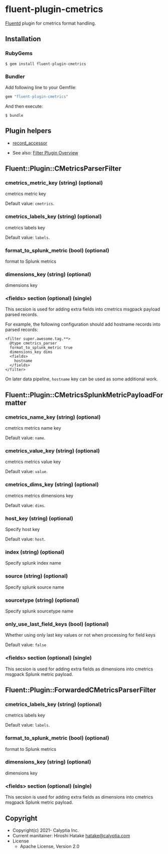 # fluent-plugin-cmetrics

[Fluentd](https://fluentd.org/) plugin for cmetrics format handling.

## Installation

### RubyGems

```
$ gem install fluent-plugin-cmetrics
```

### Bundler

Add following line to your Gemfile:

```ruby
gem "fluent-plugin-cmetrics"
```

And then execute:

```
$ bundle
```

## Plugin helpers

* [record_accessor](https://docs.fluentd.org/v/1.0/plugin-helper-overview/api-plugin-helper-record_accessor)

* See also: [Filter Plugin Overview](https://docs.fluentd.org/v/1.0/filter#overview)

## Fluent::Plugin::CMetricsParserFilter

### cmetrics_metric_key (string) (optional)

cmetrics metric key

Default value: `cmetrics`.

### cmetrics_labels_key (string) (optional)

cmetrics labels key

Default value: `labels`.

### format_to_splunk_metric (bool) (optional)

format to Splunk metrics

### dimensions_key (string) (optional)

dimensions key


### \<fields\> section (optional) (single)

This secsion is used for adding extra fields into cmetrics msgpack payload parsed records.

For example, the following configuration should add hostname records into parsed records:

```aconf
<filter super.awesome.tag.**>
  @type cmetrics_parser
  format_to_splunk_metric true
  dimensions_key dims
  <fields>
    hostname
  </fields>
</filter>
```

On later data pipeline, `hostname` key can be used as some additional work.

## Fluent::Plugin::CMetricsSplunkMetricPayloadFormatter

### cmetrics_name_key (string) (optional)

cmetrics metrics name key

Default value: `name`.

### cmetrics_value_key (string) (optional)

cmetrics metrics value key

Default value: `value`.

### cmetrics_dims_key (string) (optional)

cmetrics metrics dimensions key

Default value: `dims`.

### host_key (string) (optional)

Specify host key

Default value: `host`.

### index (string) (optional)

Specify splunk index name

### source (string) (optional)

Specify splunk source name

### sourcetype (string) (optional)

Specify splunk sourcetype name

### only_use_last_field_keys (bool) (optional)

Whether using only last key values or not when processing for field keys

Default value: `false`

### \<fields\> section (optional) (single)

This secsion is used for adding extra fields as dimensions into cmetrics msgpack Splunk metric payload.

## Fluent::Plugin::ForwardedCMetricsParserFilter

### cmetrics_labels_key (string) (optional)

cmetrics labels key

Default value: `labels`.

### format_to_splunk_metric (bool) (optional)

format to Splunk metrics

### dimensions_key (string) (optional)

dimensions key

### \<fields\> section (optional) (single)

This secsion is used for adding extra fields as dimensions into cmetrics msgpack Splunk metric payload.

## Copyright

* Copyright(c) 2021- Calyptia Inc.
* Current manitainer: Hiroshi Hatake <hatake@calyptia.com>
* License
  * Apache License, Version 2.0

